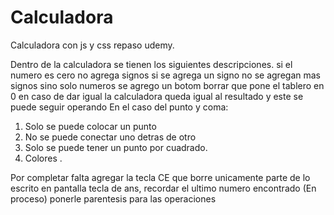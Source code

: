 # Calculadora
Calculadora con js  y css repaso udemy.

Dentro de la calculadora se tienen los siguientes descripciones.
si el numero es cero no agrega signos
si se agrega un signo no se agregan mas signos sino solo numeros
se agrego un botom borrar que pone el tablero en 0
en caso de dar igual la calculadora queda igual al resultado y este se puede seguir operando
En el caso del punto y coma:
1. Solo se puede colocar un punto
2. No se puede conectar uno detras de otro
3. Solo se puede tener un punto por cuadrado. 
4. Colores
.

Por completar falta agregar la 
tecla CE que borre unicamente  parte de lo escrito en pantalla
tecla de ans, recordar el ultimo numero encontrado (En proceso)
ponerle parentesis para las operaciones


